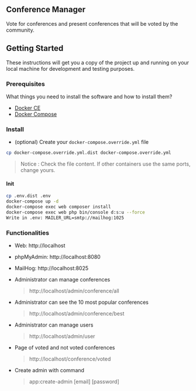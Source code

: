 ## Conference Manager

Vote for conferences and present conferences that will be voted by the community. 

## Getting Started

These instructions will get you a copy of the project up and running on your local machine for development and testing purposes.

### Prerequisites

What things you need to install the software and how to install them?

- [Docker CE](https://www.docker.com/community-edition)
- [Docker Compose](https://docs.docker.com/compose/install)

### Install

- (optional) Create your `docker-compose.override.yml` file

```bash
cp docker-compose.override.yml.dist docker-compose.override.yml
```
> Notice : Check the file content. If other containers use the same ports, change yours.

#### Init

```bash
cp .env.dist .env
docker-compose up -d
docker-compose exec web composer install
docker-compose exec web php bin/console d:s:u --force 
Write in .env: MAILER_URL=smtp://mailhog:1025
```
### Functionalities

- Web: http://localhost
- phpMyAdmin: http://localhost:8080
- MailHog: http://localhost:8025

- Administrator can manage conferences
    > http://localhost/admin/conference/all
  
- Administrator can see the 10 most popular conferences
    > http://localhost/admin/conference/best
  
- Administrator can manage users
    > http://localhost/admin/user
  
- Page of voted and not voted conferences
    > http://localhost/conference/voted
  
- Create admin with command
    > app:create-admin [email] [password]
    
